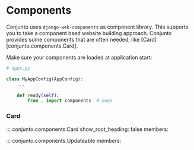 # Components

Conjunto uses `django-web-components` as component library. This supports you to take a component bsed website
building approach. Conjunto provides some components that are often needed, like [Card][conjunto.components.Card].

Make sure your components are loaded at application start:

```python
# apps.py

class MyAppConfig(AppConfig):
    ...

    def ready(self):
        from . import components  # noqa
```



### Card
::: conjunto.components.Card
    show_root_heading: false
    members:

::: conjunto.components.Updateable
    members: